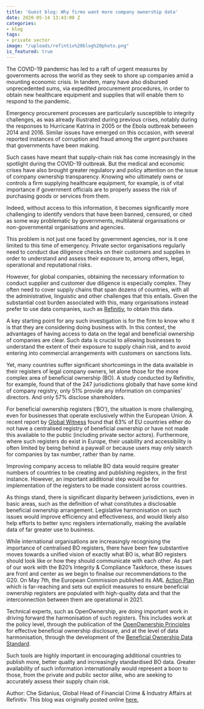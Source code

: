 ```yaml
---
title: 'Guest blog: Why firms want more company ownership data'
date: 2020-05-14 13:43:00 Z
categories:
- blog
tags:
- private sector
image: "/uploads/refintiv%20blog%20photo.png"
is_featured: true
---
```


The COVID-19 pandemic has led to a raft of urgent measures by governments across the world as they seek to shore up companies amid a mounting economic crisis. In tandem, many have also disbursed unprecedented sums, via expedited procurement procedures, in order to obtain new healthcare equipment and supplies that will enable them to respond to the pandemic. 

Emergency procurement processes are particularly susceptible to integrity challenges, as was already illustrated during previous crises, notably during the responses to Hurricane Katrina in 2005 or the Ebola outbreak between 2014 and 2016. Similar issues have emerged on this occasion, with several reported instances of corruption and fraud among the urgent purchases that governments have been making. 

Such cases have meant that supply-chain risk has come increasingly in the spotlight during the COVID-19 outbreak. But the medical and economic crises have also brought greater regulatory and policy attention on the issue of company ownership transparency. Knowing who ultimately owns or controls a firm supplying healthcare equipment, for example, is of vital importance if government officials are to properly assess the risk of purchasing goods or services from them. 

Indeed, without access to this information, it becomes significantly more challenging to identify vendors that have been banned, censured, or cited as some way problematic by governments, multilateral organisations or non-governmental organisations and agencies. 

This problem is not just one faced by government agencies, nor is it one limited to this time of emergency. Private sector organisations regularly need to conduct due diligence checks on their customers and supplies in order to understand and assess their exposure to, among others, legal, operational and reputational risks. 

However, for global companies, obtaining the necessary information to conduct supplier and customer due diligence is especially complex. They often need to cover supply chains that span dozens of countries, with all the administrative, linguistic and other challenges that this entails. Given the substantial cost burden associated with this, many organisations instead prefer to use data companies, such as [Refinitiv](https://www.refinitiv.com/en), to obtain this data. 

A key starting point for any such investigation is for the firm to know who it is that they are considering doing business with. In this context, the advantages of having access to data on the legal and beneficial ownership of companies are clear. Such data is crucial to allowing businesses to understand the extent of their exposure to supply chain risk, and to avoid entering into commercial arrangements with customers on sanctions lists.

Yet, many countries suffer significant shortcomings in the data available in their registers of legal company owners, let alone those for the more complex area of beneficial ownership (BO). A study conducted by Refinitiv, for example, found that of the 247 jurisdictions globally that have some kind of company registry, only 51% provide any information on companies’ directors. And only 57% disclose shareholders. 

For beneficial ownership registers (‘BO’), the situation is more challenging, even for businesses that operate exclusively within the European Union. A recent report by [Global Witness](https://www.globalwitness.org/en/campaigns/corruption-and-money-laundering/anonymous-company-owners/5amld-patchy-progress/) found that 63% of EU countries either do not have a centralised registry of beneficial ownership or have not made this available to the public (including private sector actors). Furthermore, where such registers do exist in Europe, their usability and accessibility is often limited by being behind a paywall or because users may only search for companies by tax number, rather than by name. 

Improving company access to reliable BO data would require greater numbers of countries to be creating and publishing registers, in the first instance. However, an important additional step would be for implementation of the registers to be made consistent across countries. 

As things stand, there is significant disparity between jurisdictions, even in basic areas, such as the definition of what constitutes a disclosable beneficial ownership arrangement. Legislative harmonisation on such issues would improve efficiency and effectiveness, and would likely also help efforts to better sync registers internationally, making the available data of far greater use to business. 

While international organisations are increasingly recognising the importance of centralised BO registers, there have been few substantive moves towards a unified vision of exactly what BO is, what BO registers should look like or how they should communicate with each other. As part of our work with the B20’s Integrity & Compliance Taskforce, these issues are front and center as we begin to finalise our recommendations to the G20. On May 7th, the European Commission published its AML [Action Plan](https://ec.europa.eu/commission/presscorner/detail/en/IP_20_800) which is far-reaching and sets out explicit measures to ensure beneficial ownership registers are populated with high-quality data and that the interconnection between them are operational in 2021.

Technical experts, such as OpenOwnership, are doing important work in driving forward the harmonisation of such registers. This includes work at the policy level, through the publication of the [OpenOwnership Principles](https://www.openownership.org/news/launch-of-the-openownership-principles/) for effective beneficial ownership disclosure, and at the level of data harmonisation, through the development of the [Beneficial Ownership Data Standard](http://standard.openownership.org/en/0.2.0/). 

Such tools are highly important in encouraging additional countries to publish more, better quality and increasingly standardised BO data. Greater availability of such information internationally would represent a boon to those, from the private and public sector alike, who are seeking to accurately assess their supply chain risk.  

Author: Che Sidanius, Global Head of Financial Crime & Industry Affairs at Refinitiv. This blog was originally posted online [here.](https://www.linkedin.com/pulse/why-firms-want-more-company-ownership-data-che-sidanius/?trackingId=vFlHYLZeRlipg9DOB3A3QQ%3D%3D) 